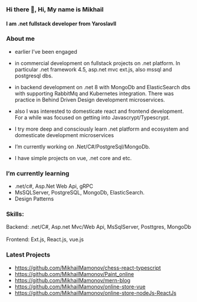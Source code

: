 ### Hi there 👋, Hi, My name is  Mikhail
#### I am .net fullstack developer from Yaroslavll 
###  About me
*  earlier I’ve been engaged
* in commercial development on fullstack projects on .net platform. In  particular .net framework 4.5, asp.net mvc ext.js, also mssql and postgresql dbs.
* in backend development on .net 8 with MongoDb and ElasticSearch dbs with supporting RabbitMq and Kubernetes integration. There was practice in Behind Driven Design development microservices.
* also I was interested to domesticate react and frontend development. For a while was focused on getting into Javascrypt/Typescrypt.

*  I try more deep and consciously learn .net platform and ecosystem and domesticate development microservices 
*  I’m currently working on .Net/C#/PostgreSql/MongoDb.
*  I have simple projects on vue, .net core and etc.
###  I’m currently learning 
 - .net/c#, Asp.Net Web Api, gRPC
 - MsSQLServer, PostgreSQL, MongoDb, ElasticSearch.
 -  Design Patterns

### Skills:

Backend: 
.net/C#, Asp.net Mvc/Web Api, MsSqlServer, Posttgres, MongoDb 
&nbsp;
<br />
Frontend: 
Ext.js, React.js, vue.js
<br />


### Latest Projects
- https://github.com/MikhailMamonov/chess-react-typescript
- https://github.com/MikhailMamonov/Paint_online
- https://github.com/MikhailMamonov/mern-blog
- https://github.com/MikhailMamonov/online-store-vue
- https://github.com/MikhailMamonov/online-store-nodeJs-ReactJs
